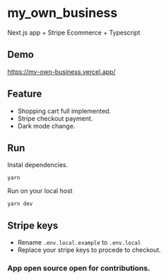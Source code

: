 # my_own_business
Next.js app + Stripe Ecommerce + Typescript

## Demo

<a href='https://my-own-business.vercel.app/'>https://my-own-business.vercel.app/</a>

## Feature

- Shopping cart full implemented.
- Stripe checkout payment.
- Dark mode change.

## Run

Instal dependencies.
```
yarn
```

Run on your local host
```
yarn dev
```

## Stripe keys

- Rename `.env.local.example` to `.env.local`
- Replace your stripe keys to procede to checkout.

### App open source open for contributions.
